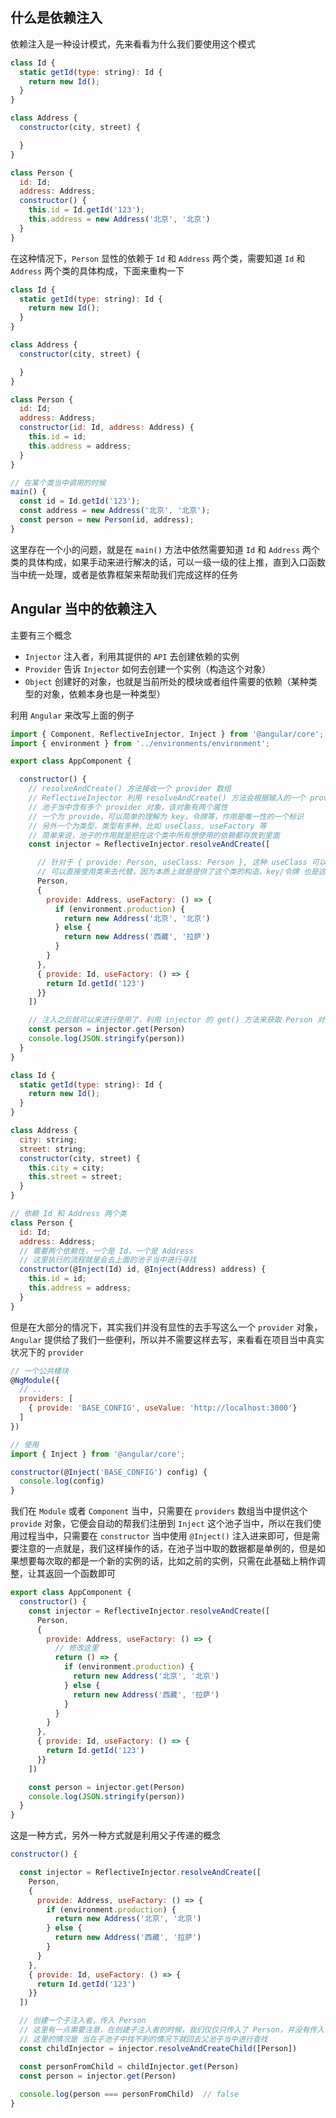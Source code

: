 ## 什么是依赖注入

依赖注入是一种设计模式，先来看看为什么我们要使用这个模式

```js
class Id {
  static getId(type: string): Id {
    return new Id();
  }
}

class Address {
  constructor(city, street) {

  }
}

class Person {
  id: Id;
  address: Address;
  constructor() {
    this.id = Id.getId('123');
    this.address = new Address('北京', '北京')
  }
}
```

在这种情况下，`Person` 显性的依赖于 `Id` 和 `Address` 两个类，需要知道 `Id` 和 `Address` 两个类的具体构成，下面来重构一下

```js
class Id {
  static getId(type: string): Id {
    return new Id();
  }
}

class Address {
  constructor(city, street) {

  }
}

class Person {
  id: Id;
  address: Address;
  constructor(id: Id, address: Address) {
    this.id = id;
    this.address = address;
  }
}

// 在某个类当中调用的时候
main() {
  const id = Id.getId('123');
  const address = new Address('北京', '北京');
  const person = new Person(id, address);
}
```

这里存在一个小的问题，就是在 ``main()`` 方法中依然需要知道 `Id` 和 `Address` 两个类的具体构成，如果手动来进行解决的话，可以一级一级的往上推，直到入口函数当中统一处理，或者是依靠框架来帮助我们完成这样的任务


## Angular 当中的依赖注入

主要有三个概念

* `Injector` 注入者，利用其提供的 `API` 去创建依赖的实例
* `Provider` 告诉 `Injector` 如何去创建一个实例（构造这个对象）
* `Object` 创建好的对象，也就是当前所处的模块或者组件需要的依赖（某种类型的对象，依赖本身也是一种类型）

利用 `Angular` 来改写上面的例子

```js
import { Component, ReflectiveInjector, Inject } from '@angular/core';
import { environment } from '../environments/environment';

export class AppComponent {

  constructor() {
    // resolveAndCreate() 方法接收一个 provider 数组
    // ReflectiveInjector 利用 resolveAndCreate() 方法会根据输入的一个 provider 数组来构建一个可以提供依赖性的池子
    // 池子当中含有多个 provider 对象，该对象有两个属性
    // 一个为 provide，可以简单的理解为 key，令牌等，作用是唯一性的一个标识
    // 另外一个为类型，类型有多种，比如 useClass, useFactory 等
    // 简单来说，池子的作用就是把在这个类中所有想使用的依赖都存放到里面
    const injector = ReflectiveInjector.resolveAndCreate([

      // 针对于 { provide: Person, useClass: Person }, 这种 useClass 可以直接简写为
      // 可以直接使用类来去代替，因为本质上就是提供了这个类的构造，key/令牌 也是这个类的本身
      Person,
      { 
        provide: Address, useFactory: () => {
          if (environment.production) {
            return new Address('北京', '北京')
          } else {
            return new Address('西藏', '拉萨')
          }
        }
      },
      { provide: Id, useFactory: () => {
        return Id.getId('123')
      }}
    ])

    // 注入之后就可以来进行使用了，利用 injector 的 get() 方法来获取 Person 对象
    const person = injector.get(Person)
    console.log(JSON.stringify(person))
  }
}

class Id {
  static getId(type: string): Id {
    return new Id();
  }
}

class Address {
  city: string;
  street: string;
  constructor(city, street) {
    this.city = city;
    this.street = street;
  }
}

// 依赖 Id 和 Address 两个类
class Person {
  id: Id;
  address: Address;
  // 需要两个依赖性，一个是 Id，一个是 Address
  // 这里执行的流程就是会去上面的池子当中进行寻找
  constructor(@Inject(Id) id, @Inject(Address) address) {
    this.id = id;
    this.address = address;
  }
}
```

但是在大部分的情况下，其实我们并没有显性的去手写这么一个 `provider` 对象，`Angular` 提供给了我们一些便利，所以并不需要这样去写，来看看在项目当中真实状况下的 `provider`

```js
// 一个公共模块
@NgModule({
  // ...
  providers: [
    { provide: 'BASE_CONFIG', useValue: 'http://localhost:3000'}
  ]
})

// 使用
import { Inject } from '@angular/core';

constructor(@Inject('BASE_CONFIG') config) {
  console.log(config)
}
```

我们在 `Module` 或者 `Component` 当中，只需要在 `providers` 数组当中提供这个 `provide` 对象，它便会自动的帮我们注册到 `Inject` 这个池子当中，所以在我们使用过程当中，只需要在 `constructor` 当中使用 `@Inject()` 注入进来即可，但是需要注意的一点就是，我们这样操作的话，在池子当中取的数据都是单例的，但是如果想要每次取的都是一个新的实例的话，比如之前的实例，只需在此基础上稍作调整，让其返回一个函数即可

```js
export class AppComponent {
  constructor() {
    const injector = ReflectiveInjector.resolveAndCreate([
      Person,
      { 
        provide: Address, useFactory: () => {
          // 修改这里
          return () => {
            if (environment.production) {
              return new Address('北京', '北京')
            } else {
              return new Address('西藏', '拉萨')
            }
          }
        }
      },
      { provide: Id, useFactory: () => {
        return Id.getId('123')
      }}
    ])

    const person = injector.get(Person)
    console.log(JSON.stringify(person))
  }
}
```

这是一种方式，另外一种方式就是利用父子传递的概念

```js
constructor() {

  const injector = ReflectiveInjector.resolveAndCreate([
    Person,
    { 
      provide: Address, useFactory: () => {
        if (environment.production) {
          return new Address('北京', '北京')
        } else {
          return new Address('西藏', '拉萨')
        }
      }
    },
    { provide: Id, useFactory: () => {
      return Id.getId('123')
    }}
  ])

  // 创建一个子注入者，传入 Person
  // 这里有一点需要注意，在创建子注入者的时候，我们仅仅只传入了 Person，并没有传入 Id 和 Address
  // 这里的情况是 当在子池子中找不到的情况下就回去父池子当中进行查找
  const childInjector = injector.resolveAndCreateChild([Person])

  const personFromChild = childInjector.get(Person)
  const person = injector.get(Person)
  
  console.log(person === personFromChild)  // false
}
```